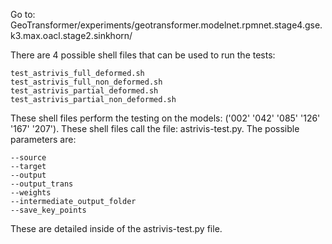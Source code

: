 Go to: GeoTransformer/experiments/geotransformer.modelnet.rpmnet.stage4.gse.k3.max.oacl.stage2.sinkhorn/

There are 4 possible shell files that can be used to run the tests:

```
test_astrivis_full_deformed.sh
test_astrivis_full_non_deformed.sh
test_astrivis_partial_deformed.sh
test_astrivis_partial_non_deformed.sh
```

These shell files perform the testing on the models: ('002' '042' '085' '126' '167' '207'). These shell files call the file: astrivis-test.py. The possible parameters are:

```
--source
--target
--output
--output_trans
--weights
--intermediate_output_folder
--save_key_points
```

These are detailed inside of the astrivis-test.py file.
